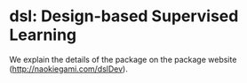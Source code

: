 # dsl: Design-based Supervised Learning

We explain the details of the package on the package website
(<http://naokiegami.com/dslDev>).
